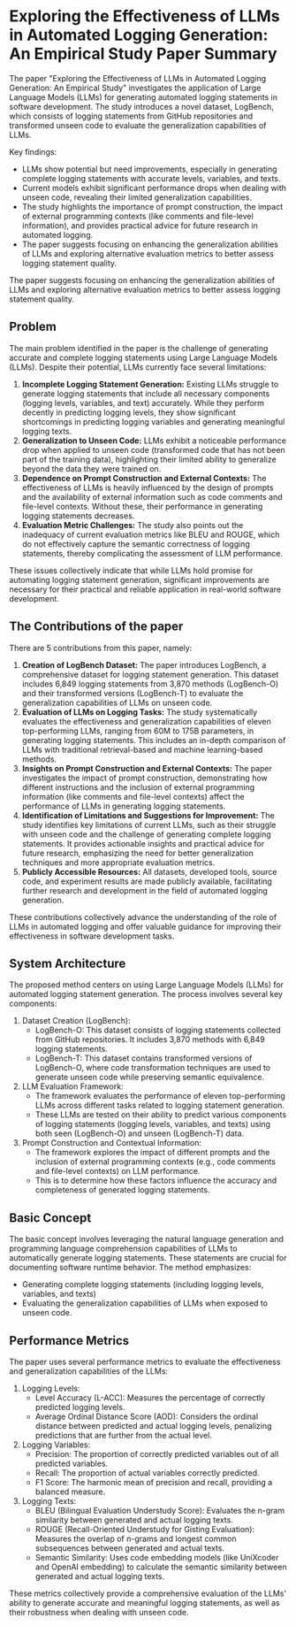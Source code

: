# Exploring the Effectiveness of LLMs in Automated Logging Generation: An Empirical Study Paper Summary

The paper "Exploring the Effectiveness of LLMs in Automated Logging Generation: An Empirical Study" investigates the application of Large Language Models (LLMs) for generating automated logging statements in software development. The study introduces a novel dataset, LogBench, which consists of logging statements from GitHub repositories and transformed unseen code to evaluate the generalization capabilities of LLMs.

Key findings:
- LLMs show potential but need improvements, especially in generating complete logging statements with accurate levels, variables, and texts.
- Current models exhibit significant performance drops when dealing with unseen code, revealing their limited generalization capabilities.
- The study highlights the importance of prompt construction, the impact of external programming contexts (like comments and file-level information), and provides practical advice for future research in automated logging.
- The paper suggests focusing on enhancing the generalization abilities of LLMs and exploring alternative evaluation metrics to better assess logging statement quality.

The paper suggests focusing on enhancing the generalization abilities of LLMs and exploring alternative evaluation metrics to better assess logging statement quality.

## Problem
The main problem identified in the paper is the challenge of generating accurate and complete logging statements using Large Language Models (LLMs). Despite their potential, LLMs currently face several limitations:
  1. **Incomplete Logging Statement Generation:** Existing LLMs struggle to generate logging statements that include all necessary components (logging levels, variables, and text) accurately. While they perform decently in predicting logging levels, they show significant shortcomings in predicting logging variables and generating meaningful logging texts.
  2. **Generalization to Unseen Code:** LLMs exhibit a noticeable performance drop when applied to unseen code (transformed code that has not been part of the training data), highlighting their limited ability to generalize beyond the data they were trained on.
  3. **Dependence on Prompt Construction and External Contexts:** The effectiveness of LLMs is heavily influenced by the design of prompts and the availability of external information such as code comments and file-level contexts. Without these, their performance in generating logging statements decreases.
  4. **Evaluation Metric Challenges:** The study also points out the inadequacy of current evaluation metrics like BLEU and ROUGE, which do not effectively capture the semantic correctness of logging statements, thereby complicating the assessment of LLM performance.

These issues collectively indicate that while LLMs hold promise for automating logging statement generation, significant improvements are necessary for their practical and reliable application in real-world software development.

## The Contributions of the paper
There are 5 contributions from this paper, namely:
  1. **Creation of LogBench Dataset:** The paper introduces LogBench, a comprehensive dataset for logging statement generation. This dataset includes 6,849 logging statements from 3,870 methods (LogBench-O) and their transformed versions (LogBench-T) to evaluate the generalization capabilities of LLMs on unseen code.
  2. **Evaluation of LLMs on Logging Tasks:** The study systematically evaluates the effectiveness and generalization capabilities of eleven top-performing LLMs, ranging from 60M to 175B parameters, in generating logging statements. This includes an in-depth comparison of LLMs with traditional retrieval-based and machine learning-based methods.
  3. **Insights on Prompt Construction and External Contexts:** The paper investigates the impact of prompt construction, demonstrating how different instructions and the inclusion of external programming information (like comments and file-level contexts) affect the performance of LLMs in generating logging statements.
  4. **Identification of Limitations and Suggestions for Improvement:** The study identifies key limitations of current LLMs, such as their struggle with unseen code and the challenge of generating complete logging statements. It provides actionable insights and practical advice for future research, emphasizing the need for better generalization techniques and more appropriate evaluation metrics.
  5. **Publicly Accessible Resources:** All datasets, developed tools, source code, and experiment results are made publicly available, facilitating further research and development in the field of automated logging generation.

These contributions collectively advance the understanding of the role of LLMs in automated logging and offer valuable guidance for improving their effectiveness in software development tasks.

## System Architecture
   The proposed method centers on using Large Language Models (LLMs) for automated logging statement generation. The process involves several key components:
   1. Dataset Creation (LogBench):
        - LogBench-O: This dataset consists of logging statements collected from GitHub repositories. It includes 3,870 methods with 6,849 logging statements.
        - LogBench-T: This dataset contains transformed versions of LogBench-O, where code transformation techniques are used to generate unseen code while preserving semantic equivalence.
  2. LLM Evaluation Framework:
     - The framework evaluates the performance of eleven top-performing LLMs across different tasks related to logging statement generation.
     - These LLMs are tested on their ability to predict various components of logging statements (logging levels, variables, and texts) using both seen (LogBench-O) and unseen (LogBench-T) data.
  3. Prompt Construction and Contextual Information:
      - The framework explores the impact of different prompts and the inclusion of external programming contexts (e.g., code comments and file-level contexts) on LLM performance.
      - This is to determine how these factors influence the accuracy and completeness of generated logging statements.

## Basic Concept
The basic concept involves leveraging the natural language generation and programming language comprehension capabilities of LLMs to automatically generate logging statements. These statements are crucial for documenting software runtime behavior. The method emphasizes:
- Generating complete logging statements (including logging levels, variables, and texts)
- Evaluating the generalization capabilities of LLMs when exposed to unseen code.


## Performance Metrics
The paper uses several performance metrics to evaluate the effectiveness and generalization capabilities of the LLMs:
1. Logging Levels:
   - Level Accuracy (L-ACC): Measures the percentage of correctly predicted logging levels.
   - Average Ordinal Distance Score (AOD): Considers the ordinal distance between predicted and actual logging levels, penalizing predictions that are further from the actual level.
2. Logging Variables:
   - Precision: The proportion of correctly predicted variables out of all predicted variables.
   - Recall: The proportion of actual variables correctly predicted.
   - F1 Score: The harmonic mean of precision and recall, providing a balanced measure.
3. Logging Texts:
   - BLEU (Bilingual Evaluation Understudy Score): Evaluates the n-gram similarity between generated and actual logging texts.
   - ROUGE (Recall-Oriented Understudy for Gisting Evaluation): Measures the overlap of n-grams and longest common subsequences between generated and actual texts.
   - Semantic Similarity: Uses code embedding models (like UniXcoder and OpenAI embedding) to calculate the semantic similarity between generated and actual logging texts.
  
These metrics collectively provide a comprehensive evaluation of the LLMs' ability to generate accurate and meaningful logging statements, as well as their robustness when dealing with unseen code.
